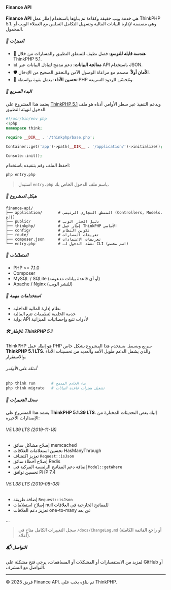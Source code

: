 #### Finance API

**Finance API** هي خدمة ويب خفيفة وكفاءة تم بناؤها باستخدام إطار عمل ThinkPHP 5.1. وهي مصممة لإدارة البيانات المالية وتسهيل التكامل السلس مع العملاء الويب أو المحمول.

##### 🌟 الميزات

- 🧩 **هندسة قابلة للتوسع**: فصل نظيف للمنطق التطبيق والمسارات من خلال ThinkPHP 5.1.
- 📊 **معالجة البيانات**: دعم مدمج لتبادل البيانات عبر API باستخدام JSON.
- 🛡️ **الأمان أولاً**: مصمم مع مراعاة الوصول الآمن والتحقق الصحيح من الإدخال.
- 🚀 **تحسين الأداء**: يعمل بقوة بواسطة PHP ومُحسّن للردود السريعة.

##### 🏁 البدء السريع

يعتمد هذا المشروع على [ThinkPHP 5.1](https://www.thinkphp.cn/) ويدعم التنفيذ عبر سطر الأوامر. أدناه هو ملف الدخول لتهيئة التطبيق:

```php
#!/usr/bin/env php
<?php
namespace think;

require __DIR__ . '/thinkphp/base.php';

Container::get('app')->path(__DIR__ . '/application/')->initialize();

Console::init();
```

احفظ الملف وقم بتنفيذه باستخدام:

```bash
php entry.php
```

> استبدل `entry.php` باسم ملف الدخول الخاص بك.

##### 📁 هيكل المشروع

```
finance-api/
├── application/       # المنطق التجاري الرئيسي (Controllers, Models، إلخ)
├── public/            # دليل الجذر الويب
├── thinkphp/          # إطار عمل ThinkPHP الأساسي
├── config/            # تكوين النظام
├── route/             # تعريفات المسارات
├── composer.json      # تعريفات الاعتمادات
└── entry.php          # نقطة الدخول لـ CLI (اسم مخصص)
```

##### 🔧 المتطلبات

- PHP >= 7.1.0
- Composer
- MySQL / SQLite (أو أي قاعدة بيانات مدعومة)
- Apache / Nginx (للنشر الويب)

##### 📌 استخدامات مهمة

- نظام إدارة المالية الداخلية
- خدمة الخلفية لتطبيقات تتبع المالية
- بوابة API لأدوات تتبع وإحصائيات الميزانية

##### 🛠️ الإطار: ThinkPHP 5.1

ThinkPHP هو إطار عمل PHP سريع وبسيط. يستخدم هذا المشروع بشكل خاص **ThinkPHP 5.1 LTS**، والذي يشمل الدعم طويل الأمد والعديد من تحسينات الأداء والاستقرار.

###### أمثلة على الأوامر

```bash
php think run       # بدء الخادم المدمج
php think migrate   # تشغيل هجرات قاعدة البيانات
```

##### 📜 سجل التغييرات

يعتمد هذا المشروع على **ThinkPHP 5.1.39 LTS**. إليك بعض التحديثات المختارة من الإصدارات الأخيرة:

###### V5.1.39 LTS (2019-11-18)

- إصلاح مشاكل سائق memcached
- تحسين استعلامات العلاقات HasManyThrough
- تعزيز اكتشاف `Request::isJson`
- إصلاح أخطاء سائق Redis
- إضافة دعم المفاتيح الرئيسية المركبة في `Model::getWhere`
- تحسين توافق PHP 7.4

###### V5.1.38 LTS (2019-08-08)

- إضافة طريقة `Request::isJson`
- إصلاح استعلامات null للمفاتيح الخارجية في العلاقات
- تعزيز دعم العلاقات one-to-many عن بعد

...

> سجل التغييرات الكامل متاح في `/docs/ChangeLog.md` (أو راجع القائمة الكاملة أعلاه).

##### 📬 التواصل

لمزيد من الاستفسارات أو المشكلات أو المساهمات، يرجى فتح مشكلة على GitHub أو التواصل مع المشرف.

---

© 2025 فريق Finance API. تم بناؤه بحب على ThinkPHP.
